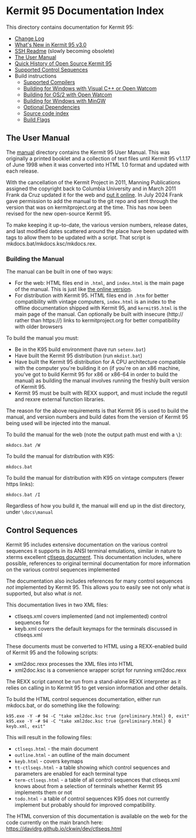 Kermit 95 Documentation Index
==============================
This directory contains documentation for Kermit 95:

* [Change Log](changes.md)
* [What's New in Kermit 95 v3.0](whats-new.md)
* [SSH Readme](ssh-readme.md) (slowly becoming obsolete)
* [The User Manual](#the-user-manual)
* [Quick History of Open Source Kermit 95](k95-open.md)
* [Supported Control Sequences](#control-sequences)
* Build instructions
  * [Supported Compilers](compilers.md)
  * [Building for Windows with Visual C++ or Open Watcom](building.md)
  * [Building for OS/2 with Open Watcom](os2-building.md)
  * [Building for Windows with MinGW](mingw-building.md)
  * [Optional Dependencies](optional-dependencies.md)
  * [Source code index](code-index.md)
  * [Build Flags](build-flags.md)

The User Manual
---------------
The [manual](manual) directory contains the Kermit 95 User Manual. This was
originally a printed booklet and a collection of text files until Kermit 95
v1.1.17 of June 1998 when it was converted into HTML 1.0 format and updated with
each release.

With the cancellation of the Kermit Project in 2011, Manning Publications
assigned the copyright back to Columbia University and in March 2011 Frank da
Cruz updated it for the web and [put it online](http://www.columbia.edu/kermit/k95manual/).
In July 2024 Frank gave permission to add the manual to the git repo and sent
through the version that was on kermitproject.org at the time. This has now
been revised for the new open-source Kermit 95.

To make keeping it up-to-date, the various version numbers, release dates, and
last modified dates scattered around the place have been updated with tags to
allow them to be updated with a script. That script is 
mkdocs.bat/mkdocs.ksc/mkdocs.rex.

### Building the Manual

The manual can be built in one of two ways:
* For the web: HTML files end in `.html`, and `index.html` is the main page of
  the manual. This is just like [the online version](http://www.columbia.edu/kermit/k95manual/).
* For distribution *with* Kermit 95. HTML files end in `.htm` for better
  compatibility with vintage computers, `index.html` is an index to the offline
  documentation shipped with Kermit 95, and `kermit95.html` is the main page of
  the manual. Can optionally be built with insecure (http:// rather than 
  https://) links to kermitproject.org for better compatibility with older 
  browsers

To build the manual you must:
* Be in the K95 build environment (have run `setenv.bat`)
* Have built the Kermit 95 distribution (run `mkdist.bat`)
* Have built the Kermit 95 distribution for A CPU architecture compatible with
  the computer you're building it on (if you're on an x86 machine, you've got
  to build Kermit 95 for x86 or x86-64 in order to build the manual) as building
  the manual involves running the freshly built version of Kermit 95.
* Kermit 95 must be built with REXX support, and must include the regutil and
  rexxre external function libraries.

The reason for the above requirements is that Kermit 95 is used to build the
manual, and version numbers and build dates from the version of Kermit 95 being
used will be injected into the manual.

To build the manual for the web (note the output path must end with a `\`):
```batch
mkdocs.bat /W
```

To build the manual for distribution with K95:
```batch
mkdocs.bat
```

To build the manual for distribution with K95 on vintage computers (fewer 
https links):
```batch
mkdocs.bat /I
```

Regardless of how you build it, the manual will end up in the dist directory, 
under `\docs\manual`

Control Sequences
-----------------

Kermit 95 includes extensive documentation on the various control sequences it
supports in its ANSI terminal emulations, similar in nature to xterms excellent 
[ctlseqs document](https://invisible-island.net/xterm/ctlseqs/ctlseqs.html).
This documentation includes, where possible, references to original terminal
documentation for more information on the various control sequences implemented

The documentation also includes references for many control sequences *not*
implemented by Kermit 95. This allows you to easily see not only what *is*
supported, but also what *is not*. 

This documentation lives in two XML files:
 - ctlseqs.xml covers implemented (and not implemented) control sequences for
 - keyb.xml covers the default keymaps for the terminals discussed in ctlseqs.xml

These documents must be converted to HTML using a REXX-enabled build of Kermit 
95 and the following scripts:
 - xml2doc.rexx processes the XML files into HTML
 - xml2doc.ksc is a convenience wrapper script for running xml2doc.rexx

The REXX script cannot be run from a stand-alone REXX interpreter as it relies
on calling in to Kermit 95 to get version information and other details.

To build the HTML control sequences documentation, either run mkdocs.bat, or do 
something like the following:
```
k95.exe -Y -# 94 -C "take xml2doc.ksc true {preliminary.html} 0, exit"
k95.exe -Y -# 94 -C "take xml2doc.ksc true {preliminary.html} 0 keyb.xml, exit"
```

This will result in the following files:
 - `ctlseqs.html` - the main document
 - `outline.html` - an outline of the main document
 - `keyb.html` - covers keymaps
 - `tt-ctlseqs.html` - a table showing which control sequences and parameters are
   enabled for each terminal type
 - `term-ctlseqs.html` - a table of all control sequences that ctlseqs.xml knows
   about from a selection of terminals whether Kermit 95 implements them or not
 - `todo.html` - a table of control sequences K95 does not currently implement
   but probably should for improved compatibility.
 
The HTML conversion of this documentation is available on the web for the code
currently on the main branch here: https://davidrg.github.io/ckwin/dev/ctlseqs.html